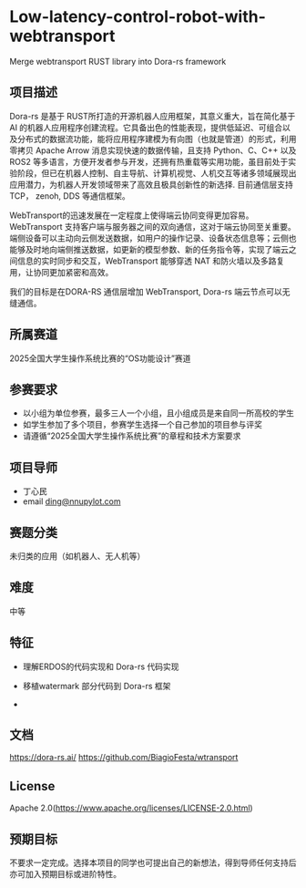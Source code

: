 # Low-latency-control-robot-with-webtransport
Merge webtransport RUST library into Dora-rs framework

## 项目描述
Dora-rs 是基于 RUST所打造的开源机器人应用框架，其意义重大，旨在简化基于 AI 的机器人应用程序创建流程。它具备出色的性能表现，提供低延迟、可组合以及分布式的数据流功能，能将应用程序建模为有向图（也就是管道）的形式，利用零拷贝 Apache Arrow 消息实现快速的数据传输，且支持 Python、C、C++ 以及 ROS2 等多语言，方便开发者参与开发，还拥有热重载等实用功能，虽目前处于实验阶段，但已在机器人控制、自主导航、计算机视觉、人机交互等诸多领域展现出应用潜力，为机器人开发领域带来了高效且极具创新性的新选择.  目前通信层支持 TCP， zenoh, DDS 等通信框架。

 WebTransport的迅速发展在一定程度上使得端云协同变得更加容易。WebTransport 支持客户端与服务器之间的双向通信，这对于端云协同至关重要。端侧设备可以主动向云侧发送数据，如用户的操作记录、设备状态信息等；云侧也能够及时地向端侧推送数据，如更新的模型参数、新的任务指令等，实现了端云之间信息的实时同步和交互，WebTransport 能够穿透 NAT 和防火墙以及多路复用，让协同更加紧密和高效。

我们的目标是在DORA-RS 通信层增加 WebTransport, Dora-rs 端云节点可以无缝通信。

## 所属赛道
2025全国大学生操作系统比赛的“OS功能设计”赛道

## 参赛要求

- 以小组为单位参赛，最多三人一个小组，且小组成员是来自同一所高校的学生
- 如学生参加了多个项目，参赛学生选择一个自己参加的项目参与评奖
- 请遵循“2025全国大学生操作系统比赛”的章程和技术方案要求


## 项目导师

- 丁心民
- email ding@nnupylot.com

## 赛题分类
未归类的应用（如机器人、无人机等）

## 难度
中等

## 特征
- 理解ERDOS的代码实现和 Dora-rs 代码实现
- 移植watermark 部分代码到 Dora-rs 框架

- 
## 文档
https://dora-rs.ai/
https://github.com/BiagioFesta/wtransport

## License

Apache 2.0(https://www.apache.org/licenses/LICENSE-2.0.html)

## 预期目标

不要求一定完成。选择本项目的同学也可提出自己的新想法，得到导师任何支持后亦可加入预期目标或进阶特性。
